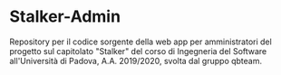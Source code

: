 # Stalker-Admin
Repository per il codice sorgente della web app per amministratori del progetto sul capitolato "Stalker" del corso di Ingegneria del Software all'Università di Padova, A.A. 2019/2020, svolta dal gruppo qbteam.
